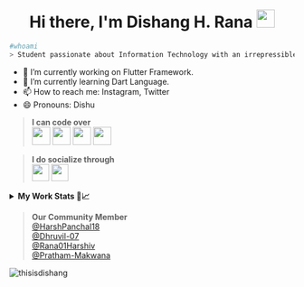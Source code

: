 ### <h1 align='center'>Hi there, I'm Dishang H. Rana <img src="https://media.giphy.com/media/mA28dHGEU8Us36wEYJ/giphy.gif" height="32" /></h1>

```bash
#whoami  
> Student passionate about Information Technology with an irrepressible desire to explore and learn new things. 
```
- 🔭 I’m currently working on Flutter Framework.
- 🌱 I’m currently learning Dart Language.
- 📫 How to reach me: Instagram, Twitter
- 😄 Pronouns: Dishu

> **I can code over**<br/>
<img src='https://cdn.icon-icons.com/icons2/2108/PNG/512/flutter_icon_130936.png' width='32px'> <img src='https://pbs.twimg.com/profile_images/993555605078994945/Yr-pWI4G.jpg' width='32px'> <img src='https://logodix.com/logo/1769993.jpg' width='32px'> <img src='https://logodix.com/logo/2122129.png' width='32px'> 


> **I do socialize through** <br/>
[<img width='30px' src='https://encrypted-tbn0.gstatic.com/images?q=tbn%3AANd9GcQAyPXHOk27_8BVJkWr1aK0I6uYzVfN-MIFwA&usqp=CAU'>](https://instagram.com/thisisdishang) [<img width='30px' src='https://encrypted-tbn0.gstatic.com/images?q=tbn%3AANd9GcRYnS1hrpSdNhW1cXSDL5BdA6tiUjx15wgEQQ&usqp=CAU'>](https://www.facebook.com/Dishangkumar.Rana)

<details>
  <summary><b>My Work Stats 👤📈</b></summary>
  
## 💳 Github Profile Summary Card
<p align="center">
  <img src="https://github-profile-summary-cards.vercel.app/api/cards/profile-details?username=thisisdishang&theme=solarized_dark"/>
</p>
  
## 📟 GitHub Stats
<p align="center">
  <img src="https://github-profile-summary-cards.vercel.app/api/cards/repos-per-language?username=thisisdishang&theme=solarized_dark"/>
  <img src="https://github-profile-summary-cards.vercel.app/api/cards/most-commit-language?username=thisisdishang&theme=solarized_dark"/>
</p>
  
<p align="center">
  <img width="48%" src="https://github-readme-stats-sigma-five.vercel.app/api?username=thisisdishang&show_icons=true&theme=solarized_dark" />&nbsp;
  <img width="48%" src="https://github-readme-streak-stats.herokuapp.com/?user=thisisdishang&theme=solarized_dark" />
</p>
  
<p align="center">
  <img width="46%" src=https://github-readme-stats-sigma-five.vercel.app/api/top-langs/?username=thisisdishang&layout=compact&hide=roff,MATLAB&langs_count=10&theme=dark&custom_title=Top%20languages>
  <br/><br/>
  <img src="https://github-readme-stats-sigma-five.vercel.app/api/top-langs/?username=thisisdishang&theme=react&border_radius=15&custom_title=Most-Used-Languages" />
</p>

## 📈 Activity Graph
<p align="center">
	<img src="https://github-readme-activity-graph.cyclic.app/graph?username=thisisdishang&theme=github-compact"/>
</p> 
  
</details>

> **Our Community Member**<br/>
  <a href="https://github.com//HarshPanchal18">@HarshPanchal18</a><br/>
  <a href="https://github.com//Dhruvil-07">@Dhruvil-07</a><br/>
  <a href="https://github.com//Rana01Harshiv">@Rana01Harshiv</a><br/>
  <a href="https://github.com//Pratham-Makwana">@Pratham-Makwana</a>
  
<p align="left"><img src="https://komarev.com/ghpvc/?username=thisisdishang&label=Profile Views&color=blue&style=plastic&style=for-the-badge" alt="thisisdishang" /></p>

<!--
**thisisdishang/thisisdishang** is a ✨ _special_ ✨ repository because its `README.md` (this file) appears on your GitHub profile.

Here are some ideas to get you started:

- 🔭 I’m currently working on ...
- 🌱 I’m currently learning ...
- 👯 I’m looking to collaborate on ...
- 🤔 I’m looking for help with ...
- 💬 Ask me about ...
- 📫 How to reach me: ...
- 😄 Pronouns: ...
- ⚡ Fun fact: ...
-->

